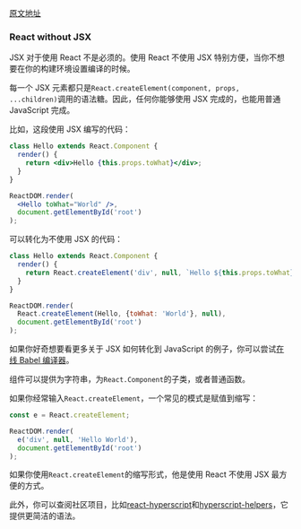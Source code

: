 [原文地址](https://reactjs.org/docs/react-without-jsx.html)
### React without JSX

JSX 对于使用 React 不是必须的。使用 React 不使用 JSX 特别方便，当你不想要在你的构建环境设置编译的时候。

每一个 JSX 元素都只是`React.createElement(component, props, ...children)`调用的语法糖。因此，任何你能够使用 JSX 完成的，也能用普通 
JavaScript 完成。

比如，这段使用 JSX 编写的代码：
```jsx harmony
class Hello extends React.Component {
  render() {
    return <div>Hello {this.props.toWhat}</div>;
  }
}

ReactDOM.render(
  <Hello toWhat="World" />,
  document.getElementById('root')
);
```
可以转化为不使用 JSX 的代码：
```jsx harmony
class Hello extends React.Component {
  render() {
    return React.createElement('div', null, `Hello ${this.props.toWhat}`);
  }
}

ReactDOM.render(
  React.createElement(Hello, {toWhat: 'World'}, null),
  document.getElementById('root')
);
```
如果你好奇想要看更多关于 JSX 如何转化到 JavaScript 的例子，你可以尝试[在线 Babel 编译器]()。

组件可以提供为字符串，为`React.Component`的子类，或者普通函数。


如果你经常输入`React.createElement`，一个常见的模式是赋值到缩写：
```jsx harmony
const e = React.createElement;

ReactDOM.render(
  e('div', null, 'Hello World'),
  document.getElementById('root')
);
```
如果你使用`React.createElement`的缩写形式，他是使用 React 不使用 JSX 最方便的方式。

此外，你可以查阅社区项目，比如[react-hyperscript](https://github.com/mlmorg/react-hyperscript)和[hyperscript-helpers](https://github.com/ohanhi/hyperscript-helpers)，它提供更简洁的语法。

